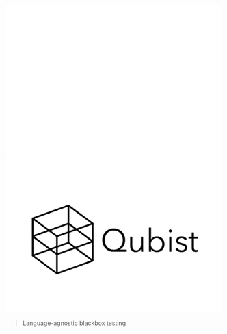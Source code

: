 <p align="center">
<img src="qubist_white.png#gh-dark-mode-only"></img>
<img src="qubist_black.png#gh-light-mode-only"></img>
</p>

> Language-agnostic blackbox testing
